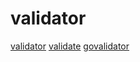 # validator

[validator](https://github.com/go-playground/validator/tree/v10.9.0/_examples)
[validate](https://github.com/gookit/validate)
[govalidator](https://github.com/asaskevich/govalidator)
